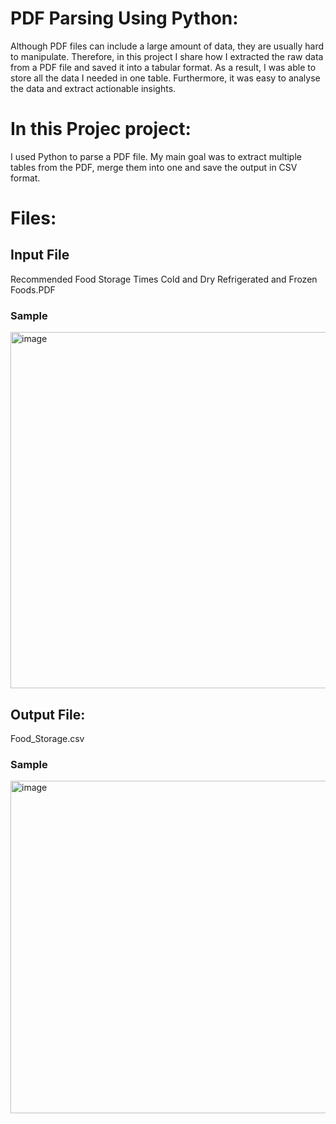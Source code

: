 # PDF Parsing Using Python:
Although PDF files can include a large amount of data, they are usually hard to manipulate. Therefore, in this project I share how I extracted the raw data from a PDF file and saved it into a tabular format. As a result, I was able to store all the data I needed in one table. Furthermore, it was easy to analyse the data and extract actionable insights. 

# In this Projec project:
I used Python to parse a PDF file. My main goal was to extract multiple tables from the PDF, merge them into one and save the output in CSV format.

# Files:
## Input File
Recommended Food Storage Times Cold and Dry Refrigerated and Frozen Foods.PDF

### Sample

<img width="570" alt="image" src="https://user-images.githubusercontent.com/67848891/113755864-76521700-9719-11eb-8fa6-be8dfb62ab95.png">


## Output File: 
Food_Storage.csv

### Sample

<img width="532" alt="image" src="https://user-images.githubusercontent.com/67848891/113755765-5f132980-9719-11eb-83df-89a569405019.png">
